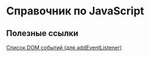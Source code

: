 # Справочник по JavaScript

## Полезные ссылки

[Список DOM событий (для addEventListener)](https://developer.mozilla.org/en-US/docs/Web/Events)